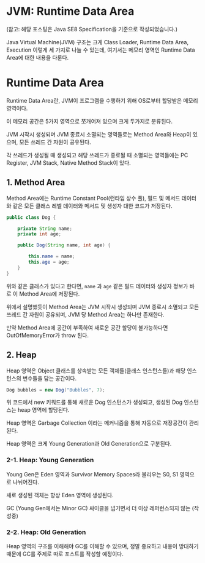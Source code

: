 # JVM: Runtime Data Area

(참고: 해당 포스팅은 Java SE8 Specification을 기준으로 작성되었습니다.)

Java Virtual Machine(JVM) 구조는 크게 Class Loader, Runtime Data Area, Execution 이렇게 세 가지로 나눌 수 있는데, 여기서는 메모리 영역인 Runtime Data Area에 대한 내용을 다룬다.

# Runtime Data Area

Runtime Data Area란, JVM이 프로그램을 수행하기 위해 OS로부터 할당받은 메모리 영역이다.

이 메모리 공간은 5가지 영역으로 쪼개어져 있으며 크게 두가지로 분류된다.

JVM 시작시 생성되며 JVM 종료시 소멸되는 영역들로는 Method Area와 Heap이 있으며, 모든 쓰레드 간 자원이 공유된다.

각 쓰레드가 생성될 때 생성되고 해당 쓰레드가 종료될 때 소멸되는 영역들에는 PC Register, JVM Stack, Native Method Stack이 있다.

## 1. Method Area

Method Area에는 Runtime Constant Pool(런타임 상수 풀), 필드 및 메서드 데이터와 같은 모든 클래스 레벨 데이터와 메서드 및 생성자 대한 코드가 저장된다.

```java
public class Dog {

    private String name;
    private int age;

    public Dog(String name, int age) {

        this.name = name;
        this.age = age;
    }
}
```

위와 같은 클래스가 있다고 한다면, `name` 과 `age` 같은 필드 데이터와 생성자 정보가 바로 이 Method Area에 저장된다.

위에서 설명했듯이 Method Area는 JVM 시작시 생성되며 JVM 종료시 소멸되고 모든 쓰레드 간 자원이 공유되며, JVM 당 Method Area는 하나만 존재한다.

만약 Method Area에 공간이 부족하여 새로운 공간 할당이 불가능하다면 OutOfMemoryError가 throw 된다.

## 2. Heap

Heap 영역은 Object 클래스를 상속받는 모든 객체들(클래스 인스턴스들)과 해당 인스턴스의 변수들을 담는 공간이다.

```java
Dog bubbles = new Dog("Bubbles", 7);
```

위 코드에서 new 키워드를 통해 새로운 Dog 인스턴스가 생성되고, 생성된 Dog 인스턴스는 heap 영역에 할당된다.

Heap 영역은 Garbage Collection 이라는 메커니즘을 통해 자동으로 저장공간이 관리된다.

Heap 영역은 크게 Young Generation과 Old Generation으로 구분된다.

### 2-1. Heap: Young Generation

Young Gen은 Eden 영역과 Survivor Memory Spaces라 불리우는 S0, S1 영역으로 나뉘어진다.

새로 생성된 객체는 항상 Eden 영역에 생성된다.

GC (Young Gen에서는 Minor GC) 싸이클을 넘기면서 더 이상 레퍼런스되지 않는 (작성중)

### 2-2. Heap: Old Generation

Heap 영역의 구조를 이해해야 GC를 이해할 수 있으며, 정말 중요하고 내용이 방대하기 때문에 GC를 주제로 따로 포스트를 작성할 예정이다.
